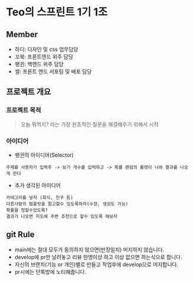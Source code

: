 # Teo의 스프린트 1기 1조

## Member
- 하디: 디자인 및 css 업무담당
- 꼬북: 프론트엔드 위주 담당
- 팽귄: 백엔드 위주 담당
- 썰: 프론트 엔드 서포팅 및 배포 담당

## 프로젝트 개요
### 프로젝트 목적
> 오늘 뭐먹지? 라는 가장 원초적인 질문을 해결해주기 위해서 시작

### 아이디어
- 팽귄의 아이디어(Selector)
```
주제를 사용자가 입력후 -> 보기 개수를 입력하고 -> 확률 랜덤의 룰렛이 나와 결과를 나오게 한다
```

- 추가 생각된 아이디어
```
카테고리를 넣자 (회식, 친구 등)
다른사람의 템플릿을 참고할수 있도록하자(수정, 생성도 가능)
확률을 정할수있도록?
결과가 나오면 지도에 주변 추천으로 할수 있도록 해보자
```

## git Rule
- main에는 절대 모두가 동의하지 않으면(만장일치) 머지하지 않습니다.
- develop에 pr만 날려놓고 리뷰 한명이상 하고 이상 없으면 하는식으로 합니다.
- 자신의 브랜치(기능 or 개인)별로 만들고 작업후에 develop으로 머지합니다.
- pr시에는 단톡방에 노티해줍니다.
